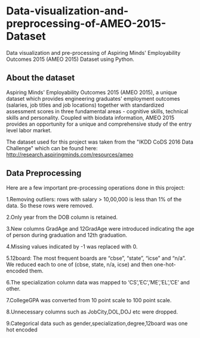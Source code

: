 # Data-visualization-and-preprocessing-of-AMEO-2015-Dataset
Data visualization and pre-processing of Aspiring Minds' Employability Outcomes 2015 (AMEO 2015) Dataset using Python.

## About the dataset

Aspiring Minds' Employability Outcomes 2015 (AMEO 2015), a unique dataset which provides engineering graduates' employment outcomes (salaries, job titles and job locations) together with standardized assessment scores in three fundamental areas - cognitive skills, technical skills and personality. Coupled with biodata information, AMEO 2015 provides an opportunity for a unique and comprehensive study of the entry level labor market.

The dataset used for this project was taken from the "IKDD CoDS 2016 Data Challenge" which can be found here: http://research.aspiringminds.com/resources/ameo


## Data Preprocessing

Here are a few important pre-processing operations done in this project:

1.Removing outliers: rows with salary > 10,00,000 is less than 1% of the data. So these rows were removed.
 
2.Only year from the DOB column is retained. 

3.New columns GradAge and 12GradAge were introduced indicating the age  of person during graduation and 12th graduation. 
 
4.Missing values indicated by -1 was replaced with 0.
 
5.12board: The most frequent boards are “cbse”, “state”, “icse” and “n/a”. We reduced each to one of (cbse, state, n/a, icse) and then one-hot-encoded them.

6.The specialization column data was mapped to ‘CS’,’EC’,’ME’,’EL’,’CE’ and other.
 
7.CollegeGPA was converted from 10 point scale to 100 point scale.
 
8.Unnecessary columns such as JobCity,DOL,DOJ etc were dropped.
 
9.Categorical data such as gender,specialization,degree,12board was one hot encoded


 
